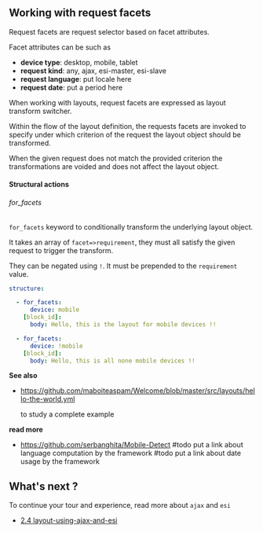 ## Working with request facets

Request facets are request selector based on facet attributes.

Facet attributes can be such as

- __device type__: desktop, mobile, tablet
- __request kind__: any, ajax, esi-master, esi-slave
- __request language__: put locale here
- __request date__: put a period here

When working with layouts, request facets
are expressed as layout transform switcher.

Within the flow of the layout definition,
the requests facets are invoked to specify
under which criterion of the request
the layout object should be transformed.

When the given request
does not match the provided criterion
the transformations are voided
and does not affect the layout object.

#### Structural actions

###### for_facets

`for_facets` keyword to conditionally transform the underlying layout object.

It takes an array of `facet=>requirement`,
they must all satisfy the given request to trigger the transform.

They can be negated using `!`.
It must be prepended to the `requirement` value.

```yml
structure:

  - for_facets:
      device: mobile
    [block_id]:
      body: Hello, this is the layout for mobile devices !!

  - for_facets:
      device: !mobile
    [block_id]:
      body: Hello, this is all none mobile devices !!
```

__See also__
- https://github.com/maboiteaspam/Welcome/blob/master/src/layouts/hello-the-world.yml

    to study a complete example

__read more__
- https://github.com/serbanghita/Mobile-Detect
#todo put a link about language computation by the framework
#todo put a link about date usage by the framework

## What's next ?

To continue your tour and experience, read more about `ajax` and `esi`

- [2.4 layout-using-ajax-and-esi](2.4-layout-using-ajax-and-esi.md)

